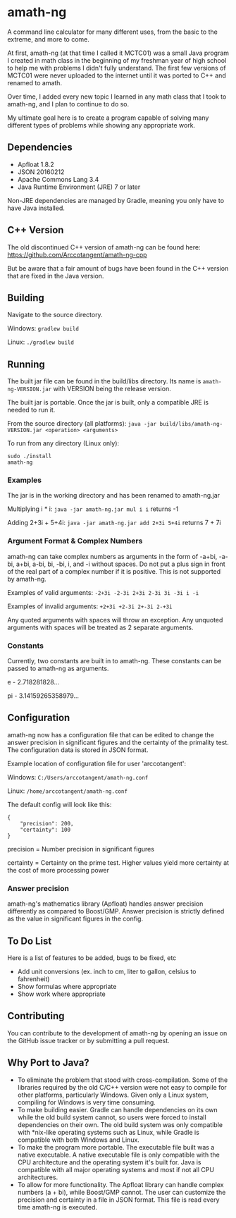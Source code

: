 # amath-ng
A command line calculator for many different uses, from the basic to the extreme, and more to come.

At first, amath-ng (at that time I called it MCTC01) was a small Java program I created in math class in the beginning of my freshman year of high school to help me with problems I didn't fully understand. The first few versions of MCTC01 were never uploaded to the internet until it was ported to C++ and renamed to amath.

Over time, I added every new topic I learned in any math class that I took to amath-ng, and I plan to continue to do so.

My ultimate goal here is to create a program capable of solving many different types of problems while showing any appropriate work.

## Dependencies

+ Apfloat 1.8.2
+ JSON 20160212
+ Apache Commons Lang 3.4
+ Java Runtime Environment (JRE) 7 or later

Non-JRE dependencies are managed by Gradle, meaning you only have to have Java installed.

## C++ Version

The old discontinued C++ version of amath-ng can be found here: https://github.com/Arccotangent/amath-ng-cpp

But be aware that a fair amount of bugs have been found in the C++ version that are fixed in the Java version.

## Building

Navigate to the source directory.

Windows: `gradlew build`

Linux: `./gradlew build`

## Running

The built jar file can be found in the build/libs directory. Its name is `amath-ng-VERSION.jar` with VERSION being the release version.

The built jar is portable. Once the jar is built, only a compatible JRE is needed to run it.

From the source directory (all platforms): `java -jar build/libs/amath-ng-VERSION.jar <operation> <arguments>`

To run from any directory (Linux only):

```
sudo ./install
amath-ng
```

### Examples

The jar is in the working directory and has been renamed to amath-ng.jar

Multiplying i * i: `java -jar amath-ng.jar mul i i` returns -1

Adding 2+3i + 5+4i: `java -jar amath-ng.jar add 2+3i 5+4i` returns 7 + 7i

### Argument Format & Complex Numbers

amath-ng can take complex numbers as arguments in the form of -a+bi, -a-bi, a+bi, a-bi, bi, -bi, i, and -i without spaces. Do not put a plus sign in front of the real part of a complex number if it is positive. This is not supported by amath-ng.

Examples of valid arguments: `-2+3i -2-3i 2+3i 2-3i 3i -3i i -i`

Examples of invalid arguments: `+2+3i +2-3i 2+-3i 2-+3i`

Any quoted arguments with spaces will throw an exception. Any unquoted arguments with spaces will be treated as 2 separate arguments.

### Constants

Currently, two constants are built in to amath-ng. These constants can be passed to amath-ng as arguments.

e - 2.718281828...

pi - 3.14159265358979...

## Configuration

amath-ng now has a configuration file that can be edited to change the answer precision in significant figures and the certainty of the primality test. The configuration data is stored in JSON format.

Example location of configuration file for user 'arccotangent':

Windows: `C:/Users/arccotangent/amath-ng.conf`

Linux: `/home/arccotangent/amath-ng.conf`

The default config will look like this:

```
{
    "precision": 200,
    "certainty": 100
}
```

precision = Number precision in significant figures

certainty = Certainty on the prime test. Higher values yield more certainty at the cost of more processing power

### Answer precision

amath-ng's mathematics library (Apfloat) handles answer precision differently as compared to Boost/GMP. Answer precision is strictly defined as the value in significant figures in the config.

## To Do List

Here is a list of features to be added, bugs to be fixed, etc

+ Add unit conversions (ex. inch to cm, liter to gallon, celsius to fahrenheit)
+ Show formulas where appropriate
+ Show work where appropriate

## Contributing

You can contribute to the development of amath-ng by opening an issue on the GitHub issue tracker or by submitting a pull request.

## Why Port to Java?

+ To eliminate the problem that stood with cross-compilation. Some of the libraries required by the old C/C++ version were not easy to compile for other platforms, particularly Windows. Given only a Linux system, compiling for Windows is very time consuming.
+ To make building easier. Gradle can handle dependencies on its own while the old build system cannot, so users were forced to install dependencies on their own. The old build system was only compatible with \*nix-like operating systems such as Linux, while Gradle is compatible with both Windows and Linux.
+ To make the program more portable. The executable file built was a native executable. A native executable file is only compatible with the CPU architecture and the operating system it's built for. Java is compatible with all major operating systems and most if not all CPU architectures.
+ To allow for more functionality. The Apfloat library can handle complex numbers (a + bi), while Boost/GMP cannot. The user can customize the precision and certainty in a file in JSON format. This file is read every time amath-ng is executed.
